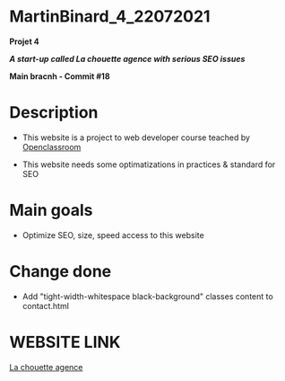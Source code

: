 # MartinBinard_4_22072021
**Projet 4**

***A start-up called La chouette agence with serious SEO issues***

**Main bracnh - Commit #18**

# Description

* This website is a project to web developer course teached by [Openclassroom](https://openclassrooms.com/en/paths/141-web-developer)

* This website needs some optimatizations in practices & standard for SEO

# Main goals

* Optimize SEO, size, speed access to this website

# Change done

* Add "tight-width-whitespace black-background" classes content to contact.html 

# WEBSITE LINK

[La chouette agence](https://martinbinard.github.io/MartinBinard_4_22072021/)